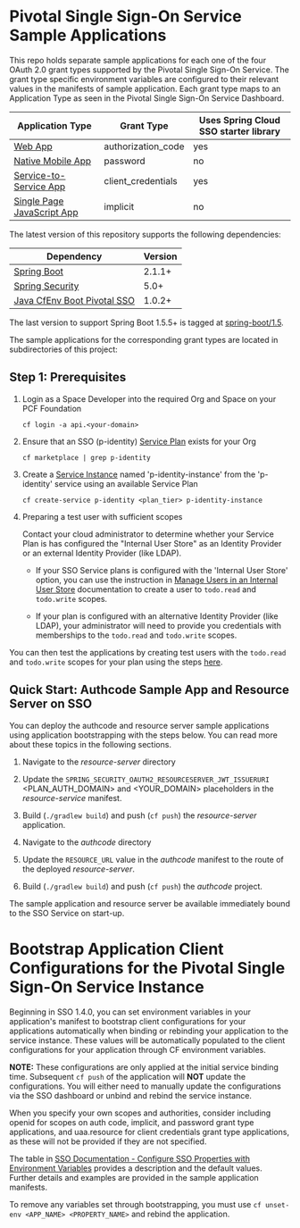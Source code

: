 # Pivotal Single Sign-On Service Sample Applications

This repo holds separate sample applications for each one of the four OAuth 2.0 grant types supported by the Pivotal Single Sign-On Service. The grant type specific environment variables are configured to their relevant values in the manifests of sample application. Each grant type maps to an Application Type as seen in the Pivotal Single Sign-On Service Dashboard.

Application Type  | Grant Type | Uses Spring Cloud SSO starter library
------------- | -------------- | ---------------------
[Web App](/authcode)  | authorization_code | yes
[Native Mobile App](/password)  | password | no
[Service-to-Service App](/client_credentials) | client_credentials | yes
[Single Page JavaScript App](/implicit) | implicit | no

The latest version of this repository supports the following dependencies:

Dependency | Version
------------- | ---------- 
[Spring Boot](https://github.com/spring-projects/spring-boot/tree/2.1.x) | 2.1.1+
[Spring Security](https://github.com/spring-projects/spring-security/tree/5.1.x) | 5.0+ 
[Java CfEnv Boot Pivotal SSO](https://github.com/pivotal-cf/java-cfenv/tree/master/java-cfenv-boot-pivotal-sso) | 1.0.2+ 

The last version to support Spring Boot 1.5.5+ is tagged at [spring-boot/1.5](https://github.com/pivotal-cf/identity-sample-apps/releases/tag/spring-boot%2F1.5).

The sample applications for the corresponding grant types are located in subdirectories of this project:  

## <a name="step-1">Step 1</a>: Prerequisites

1. Login as a Space Developer into the required Org and Space on your PCF Foundation

       cf login -a api.<your-domain>
        
1. Ensure that an SSO (p-identity) [Service Plan](https://docs.pivotal.io/p-identity/manage-service-plans.html) exists for your Org

       cf marketplace | grep p-identity

1. Create a [Service Instance](https://docs.pivotal.io/p-identity/manage-service-instances.html) named 'p-identity-instance' from the 'p-identity' service using an available Service Plan

       cf create-service p-identity <plan_tier> p-identity-instance

1. Preparing a test user with sufficient scopes

     Contact your cloud administrator to determine whether your Service Plan is has configured the "Internal User Store" as an Identity Provider or an external Identity Provider (like LDAP).

     - If your SSO Service plans is configured with the 'Internal User Store' option, you can use the instruction in [Manage Users in an Internal User Store](https://docs.pivotal.io/p-identity/manage-users.html) documentation to create a user to `todo.read` and `todo.write` scopes.

     - If your plan is configured with an alternative Identity Provider (like LDAP), your administrator will need to provide you credentials with memberships to the `todo.read` and `todo.write` scopes.

You can then test the applications by creating test users with the `todo.read` and `todo.write` scopes for your plan using the steps [here](https://docs.pivotal.io/p-identity/configure-id-providers.html#add-to-int).

## <a name="quick-start">Quick Start</a>: Authcode Sample App and Resource Server on SSO

You can deploy the authcode and resource server sample applications using application bootstrapping with the steps below. You can read more about these topics in the following sections.

1. Navigate to the *resource-server* directory

1. Update the `SPRING_SECURITY_OAUTH2_RESOURCESERVER_JWT_ISSUERURI` <PLAN_AUTH_DOMAIN> and <YOUR_DOMAIN> placeholders in the *resource-service* manifest. 

1. Build (`./gradlew build`) and push (`cf push`) the *resource-server* application.

1. Navigate to the *authcode* directory

1. Update the `RESOURCE_URL` value in the *authcode* manifest to the route of the deployed *resource-server*.

1. Build (`./gradlew build`) and push (`cf push`) the *authcode* project.
   
The sample application and resource server be available immediately bound to the SSO Service on start-up.

# Bootstrap Application Client Configurations for the Pivotal Single Sign-On Service Instance
Beginning in SSO 1.4.0, you can set environment variables in your application's manifest to bootstrap client configurations for your applications automatically when binding or rebinding your application to the service instance. These values will be automatically populated to the client configurations for your application through CF environment variables.

**NOTE:** These configurations are only applied at the initial service binding time. Subsequent `cf push` of the application will **NOT** update the configurations. You will either need to manually update the configurations via the SSO dashboard or unbind and rebind the service instance.

When you specify your own scopes and authorities, consider including openid for scopes on auth code, implicit, and password grant type applications, and uaa.resource for client credentials grant type applications, as these will not be provided if they are not specified.

The table in [SSO Documentation - Configure SSO Properties with Environment Variables](https://docs.pivotal.io/p-identity/configure-apps/index.html#configure) provides a description and the default values. Further details and examples are provided in the sample application manifests.

To remove any variables set through bootstrapping, you must use `cf unset-env <APP_NAME> <PROPERTY_NAME>` and rebind the application.
